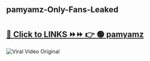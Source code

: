 
 ## pamyamz-Only-Fans-Leaked

# <h2><a href="https://clipsfans.com/pamyamz&ref=git">🔗 Click to LINKS ⏩⏩ 👉 🟢 pamyamz </a></h2>

<a href="https://clipsfans.com/pamyamz&ref=git" rel="nofollow" data-target="animated-image.originalLink"><img src="https://i.ibb.co.com/xMMVF88/686577567.gif" alt="Viral Video Original" style="max-width: 100%; display: inline-block;" data-target="animated-image.originalImage"></a>
